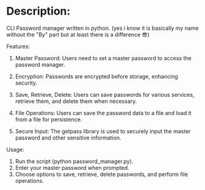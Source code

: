 # Description:

CLI Password manager written in python. (yes i know it is basically my name without the "By" part but at least there is a difference 😎)

Features:

1. Master Password: Users need to set a master password to access the password manager.

2. Encryption: Passwords are encrypted before storage, enhancing security.

3. Save, Retrieve, Delete: Users can save passwords for various services, retrieve them, and delete them when necessary.

4. File Operations: Users can save the password data to a file and load it from a file for persistence.

5. Secure Input: The getpass library is used to securely input the master password and other sensitive information.

Usage:
1. Run the script (python password_manager.py).
2. Enter your master password when prompted.
3. Choose options to save, retrieve, delete passwords, and perform file operations.
